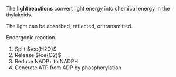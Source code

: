 The **light reactions** convert light energy into chemical energy in the thylakoids. 

The light can be absorbed, reflected, or transmitted. 

Endergonic reaction.

1. Split $\ce{H2O}$
2. Release $\ce{O2}$
3. Reduce NADP+ to NADPH
4. Generate ATP from ADP by phosphorylation